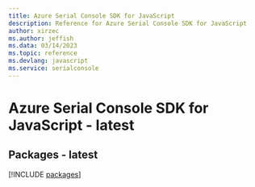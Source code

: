 ```yaml
---
title: Azure Serial Console SDK for JavaScript
description: Reference for Azure Serial Console SDK for JavaScript
author: xirzec
ms.author: jeffish
ms.data: 03/14/2023
ms.topic: reference
ms.devlang: javascript
ms.service: serialconsole
---
```

# Azure Serial Console SDK for JavaScript - latest
## Packages - latest
[!INCLUDE [packages](serial-console-index.md)]